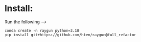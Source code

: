 # Install:
Run the following -->
```
conda create -n raygun python=3.10
pip install git+https://github.com/htem/raygun@full_refactor

```